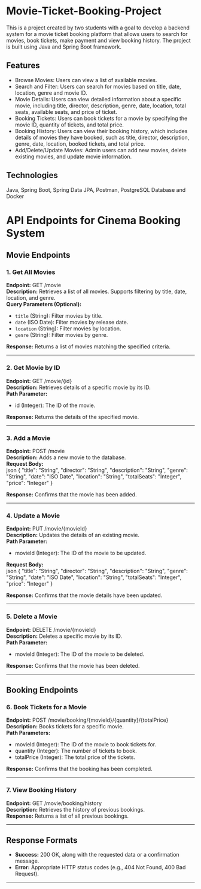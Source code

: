 # Movie-Ticket-Booking-Project
This is a project created by two students with a goal to develop a backend system for a movie ticket booking platform that allows users to search for movies, book tickets, make payment and view booking history. The project is built using Java and Spring Boot framework.

## Features
* Browse Movies: Users can view a list of available movies.
* Search and Filter: Users can search for movies based on title, date, location, genre and movie ID.
* Movie Details: Users can view detailed information about a specific movie, including title, director, description, genre, date, location, total seats, available seats, and price of ticket.
* Booking Tickets: Users can book tickets for a movie by specifying the movie ID, quantity of tickets, and total price.
* Booking History: Users can view their booking history, which includes details of movies they have booked, such as title, director, description, genre, date, location, booked tickets, and total price.
* Add/Delete/Update Movies: Admin users can add new movies, delete existing movies, and update movie information.

## Technologies
Java,
Spring Boot,
Spring Data JPA,
Postman,
PostgreSQL Database and
Docker


# API Endpoints for Cinema Booking System

## Movie Endpoints

### 1. Get All Movies
**Endpoint:** GET /movie  
**Description:** Retrieves a list of all movies. Supports filtering by title, date, location, and genre.  
**Query Parameters (Optional):**
- `title` (String): Filter movies by title.
- `date` (ISO Date): Filter movies by release date.
- `location` (String): Filter movies by location.
- `genre` (String): Filter movies by genre.  

**Response:** Returns a list of movies matching the specified criteria.

---

### 2. Get Movie by ID
**Endpoint:** GET /movie/{id}  
**Description:** Retrieves details of a specific movie by its ID.  
**Path Parameter:**
- id (Integer): The ID of the movie.  

**Response:** Returns the details of the specified movie.

---

### 3. Add a Movie
**Endpoint:** POST /movie  
**Description:** Adds a new movie to the database.  
**Request Body:**  
json
{
  "title": "String",
  "director": "String",
  "description": "String",
  "genre": "String",
  "date": "ISO Date",
  "location": "String",
  "totalSeats": "Integer",
  "price": "Integer"
}

**Response:** Confirms that the movie has been added.

---

### 4. Update a Movie
**Endpoint:** PUT /movie/{movieId}  
**Description:** Updates the details of an existing movie.  
**Path Parameter:**
- movieId (Integer): The ID of the movie to be updated.  

**Request Body:**  
json
{
  "title": "String",
  "director": "String",
  "description": "String",
  "genre": "String",
  "date": "ISO Date",
  "location": "String",
  "totalSeats": "Integer",
  "price": "Integer"
}
  
**Response:** Confirms that the movie details have been updated.

---

### 5. Delete a Movie
**Endpoint:** DELETE /movie/{movieId}  
**Description:** Deletes a specific movie by its ID.  
**Path Parameter:**
- movieId (Integer): The ID of the movie to be deleted.  

**Response:** Confirms that the movie has been deleted.

---

## Booking Endpoints

### 6. Book Tickets for a Movie
**Endpoint:** POST /movie/booking/{movieId}/{quantity}/{totalPrice}  
**Description:** Books tickets for a specific movie.  
**Path Parameters:**
- movieId (Integer): The ID of the movie to book tickets for.
- quantity (Integer): The number of tickets to book.
- totalPrice (Integer): The total price of the tickets.  

**Response:** Confirms that the booking has been completed.

---

### 7. View Booking History
**Endpoint:** GET /movie/booking/history  
**Description:** Retrieves the history of previous bookings.  
**Response:** Returns a list of all previous bookings.

---

## Response Formats
- **Success:** 200 OK, along with the requested data or a confirmation message.
- **Error:** Appropriate HTTP status codes (e.g., 404 Not Found, 400 Bad Request).

---
